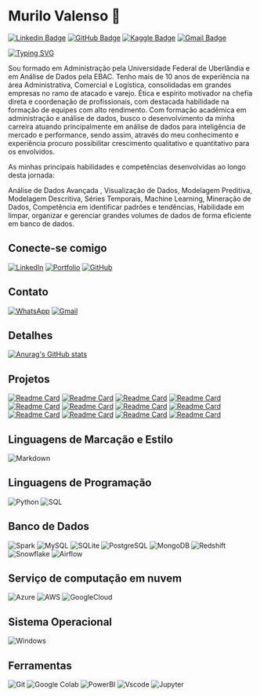 # Murilo Valenso 👋

[![Linkedin Badge](https://img.shields.io/badge/-Murilo%20Valenso-blue?style=flat-square&logo=linkedin&logoColor=white)](https://www.linkedin.com/in/murilo-valenso-b9b494100/)
[![GitHub Badge](https://img.shields.io/badge/-Murilo%20Valenso-black?style=flat-square&logo=github&logoColor=white)](https://github.com/murilovalenso)
[![Kaggle Badge](https://img.shields.io/badge/-Kagglemurilodealmeida-1da1f2?style=flat-square&logo=twitter&logoColor=white)](https://www.kaggle.com/murilodealmeida/code)
[![Gmail Badge](https://img.shields.io/badge/-murilovalenso23@gmail.com-c14438?style=flat-square&logo=gmail&logoColor=white)](mailto:murilovalenso23@gmail.com)

[![Typing SVG](https://readme-typing-svg.herokuapp.com?font=Fira+Code&size=26&pause=1000&color=FF6400&center=FALSO&vCenter=FALSO&repeat=verdadero&random=FALSO&width=435&lines=Olá!+Eu+sou+Murilo+Valenso.+%F0%9F%90%B1%E2%80%8D%F0%9F%8F%8D)](https://git.io/typing-svg)

Sou formado em Administração pela Universidade Federal de Uberlândia e em Análise de Dados pela EBAC. Tenho mais de 10 anos de experiência na área Administrativa, Comercial e Logística, consolidadas em grandes empresas no ramo de atacado e varejo. Ética e espírito motivador na chefia direta e coordenação de profissionais, com destacada habilidade na formação de equipes com alto rendimento. Com formação acadêmica em administração e análise de dados, busco o desenvolvimento da minha carreira atuando principalmente em análise de dados para inteligência de mercado e performance, sendo assim, através do meu conhecimento e experiência procuro possibilitar crescimento qualitativo e quantitativo para os envolvidos.

As minhas principais habilidades e competências desenvolvidas ao longo desta jornada:

Análise de Dados Avançada , Visualização de Dados, Modelagem Preditiva, Modelagem Descritiva, Séries Temporais, Machine Learning, Mineração de Dados, Competência em identificar padrões e tendências, Habilidade em limpar, organizar e gerenciar grandes volumes de dados de forma eficiente em banco de dados.

## Conecte-se comigo

[![LinkedIn](https://img.shields.io/badge/LinkedIn-000?style=for-the-badge&logo=linkedin&logoColor=0E76A8)](https://www.linkedin.com/in/murilo-valenso-b9b494100/)
[![Portfolio](https://img.shields.io/badge/Portfolio-FF5722?style=for-the-badge&logo=todoist&logoColor=white)](https://www.kaggle.com/murilodealmeida/code)
[![GitHub](https://img.shields.io/badge/GitHub-000?style=for-the-badge&logo=GitHub&logoColor=0E76A8)](https://github.com/murilovalenso)


## Contato

[![WhatsApp](https://img.shields.io/badge/WhatsApp-25D366?style=for-the-badge&logo=whatsapp&logoColor=white)](https://wa.me/5534991766251)
[![Gmail](https://img.shields.io/badge/Gmail-333333?style=for-the-badge&logo=gmail&logoColor=red)](mailto:murilovalenso23@gmail.com)

## Detalhes

[![Anurag's GitHub stats](https://github-readme-stats.vercel.app/api?username=murilovalenso&show_icons=true&theme=dark)](https://github.com/anuraghazra/github-readme-stats)

## Projetos

[![Readme Card](https://github-readme-stats.vercel.app/api/pin/?username=murilovalenso&repo=Redes-Neurais-para-prever-acoes-da-Bolsa-com-Python-e-TensorFlow&theme=dark)](https://github.com/murilovalenso/Redes-Neurais-para-prever-acoes-da-Bolsa-com-Python-e-TensorFlow)
[![Readme Card](https://github-readme-stats.vercel.app/api/pin/?username=murilovalenso&repo=Projeto-Pipeline-de-Dados-Telegram&theme=dark)](https://github.com/murilovalenso/Projeto-Pipeline-de-Dados-Telegram)
[![Readme Card](https://github-readme-stats.vercel.app/api/pin/?username=murilovalenso&repo=IA-e-Analise-de-Series-Temporais-com-Power-BI&theme=dark)](https://github.com/murilovalenso/IA-e-Analise-de-Series-Temporais-com-Power-BI)
[![Readme Card](https://github-readme-stats.vercel.app/api/pin/?username=murilovalenso&repo=Machine-Learning-e-Power-BI---Identificar-Anomalias&theme=dark)](https://github.com/murilovalenso/Machine-Learning-e-Power-BI---Identificar-Anomalias)
[![Readme Card](https://github-readme-stats.vercel.app/api/pin/?username=murilovalenso&repo=Projeto-Loggi-Transportes-Analise-de-Dados-em-Pyn&theme=dark)](https://github.com/murilovalenso/Projeto-Loggi-Transportes-Analise-de-Dados-em-Pyn)
[![Readme Card](https://github-readme-stats.vercel.app/api/pin/?username=murilovalenso&repo=Desafio_Modulo_3_Dio_Mysql_Azure_PowerBI&theme=dark)](https://github.com/murilovalenso/Desafio_Modulo_3_Dio_Mysql_Azure_PowerBI)
[![Readme Card](https://github-readme-stats.vercel.app/api/pin/?username=murilovalenso&repo=Machine-Learning-e-Power-BI---Cluster-de-clientes&theme=dark)](https://github.com/murilovalenso/Machine-Learning-e-Power-BI---Cluster-de-clientes)
[![Readme Card](https://github-readme-stats.vercel.app/api/pin/?username=murilovalenso&repo=Projeto-Power-BI-Dio&theme=dark)](https://github.com/murilovalenso/Projeto-Power-BI-Dio)
[![Readme Card](https://github-readme-stats.vercel.app/api/pin/?username=murilovalenso&repo=EBAC_Projeto_Parceria-Machine-Learning&theme=dark)](https://github.com/murilovalenso/EBAC_Projeto_Parceria-Machine-Learning)
[![Readme Card](https://github-readme-stats.vercel.app/api/pin/?username=murilovalenso&repo=Analise-de-dados-de-credito-com-SQL&theme=dark)](https://github.com/murilovalenso/Analise-de-dados-de-credito-com-SQL)
[![Readme Card](https://github-readme-stats.vercel.app/api/pin/?username=murilovalenso&repo=Modulo17_Git_EBAC&theme=dark)](https://github.com/murilovalenso/Modulo17_Git_EBAC)
[![Readme Card](https://github-readme-stats.vercel.app/api/pin/?username=murilovalenso&repo=Desafio-Sistema-Bancario--DIO&theme=dark)](https://github.com/murilovalenso/Desafio-Sistema-Bancario--DIO)

## Linguagens de Marcação e Estilo

![Markdown](https://img.shields.io/badge/Markdown-000?style=for-the-badge&logo=markdown)

## Linguagens de Programação

![Python](https://img.shields.io/badge/python-3670A0?style=for-the-badge&logo=python&logoColor=ffdd54)
![SQL](https://img.shields.io/badge/SQL-FFFFFF?style=for-the-badge&logo=SQL&logoColor=FF0000&labelColor=FFFFFF&color=FF0000)

## Banco de Dados

![Spark](https://img.shields.io/badge/Spark-000.svg?style=for-the-badge&logo=Spark&logoColor=white)
![MySQL](https://img.shields.io/badge/MySQL-00000F?style=for-the-badge&logo=Mysql&logoColor=white)
![SQLite](https://img.shields.io/badge/SQLite-000?style=for-the-badge&logo=Sqlite&logoColor=07405E)
![PostgreSQL](https://img.shields.io/badge/PostgreSQL-000?style=for-the-badge&logo=Postgresql)
![MongoDB](https://img.shields.io/badge/MongoDB-%234ea94b.svg?style=for-the-badge&logo=Mongodb&logoColor=white)
![Redshift](https://img.shields.io/badge/Redshift-000.svg?style=for-the-badge&logo=Redshift&logoColor=white)
![Snowflake](https://img.shields.io/badge/Snowflake-%230167ff.svg?style=for-the-badge&logo=Snowflake&logoColor=white)
![Airflow](https://img.shields.io/badge/Airflow-%234285F4.svg?style=for-the-badge&logo=Airflow&logoColor=white)

## Serviço de computação em nuvem

![Azure](https://img.shields.io/badge/Azure-blue?style=for-the-badge&logo=microsoft%20azure&logoColor=blue&labelColor=FFFFFF&link=https%3A%2F%2Fimages.app.goo.gl%2FK7PN1jYJd57x4q7A8)
![AWS](https://img.shields.io/badge/AWS-000.svg?style=for-the-badge&logo=amazon-aws&logoColor=white)
![GoogleCloud](https://img.shields.io/badge/GOOGLECLOUD-F38020?style=for-the-badge&logo=GOOGLECLOUD&logoColor=white)

## Sistema Operacional

![Windows](https://img.shields.io/badge/Windows-000?style=for-the-badge&logo=windows&logoColor=2CA5E0)

## Ferramentas

![Git](https://img.shields.io/badge/GIT-E44C30?style=for-the-badge&logo=git&logoColor=white)
![Google Colab](https://img.shields.io/badge/GoogleColab-F38020?style=for-the-badge&logo=googlecolab&logoColor=white)
![PowerBI](https://img.shields.io/badge/PowerBI-000.svg?style=for-the-badge&logo=PowerBI&logoColor=yellow)
![Vscode](https://img.shields.io/badge/Vscode-007ACC?style=for-the-badge&logo=visual-studio-code&logoColor=white)
![Jupyter](https://img.shields.io/badge/Jupyter-000.svg?style=for-the-badge&logo=Jupyter&logoColor=orange)
